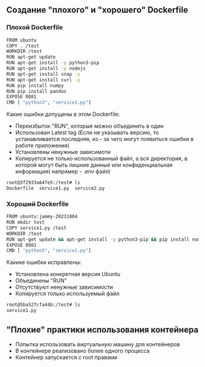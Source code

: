 ## Создание "плохого" и "хорошего" Dockerfile

### Плохой Dockerfile

```sh
FROM ubuntu
COPY . /test
WORKDIR /test
RUN apt-get update
RUN apt-get install -y python3-pip
RUN apt-get install -y nodejs
RUN apt-get install snap -y
RUN apt-get install curl -y
RUN pip install numpy
RUN pip install pandas
EXPOSE 8081
CMD [ "python3", "service1.py"]
```
Какие ошибки допущены в этом Dockerfile:
 - Переизбыток "RUN", которые можно объединить в один
 - Использован Latest tag (Если не указывать версию, то устанавливается последняя, из - за чего могут появиться ошибки в работе приложения)
 - Установлены ненужные зависимоти
 - Копируется не только использованный файл, а вся директория, в которой могут быть лишние данные или конфиденциальная информация( например - .env файл)
  ```sh
  root@3f2933a647e5:/test# ls
Dockerfile  service1.py  service2.py
```
### Хороший Dockerfile

```sh
FROM ubuntu:jammy-20231004
RUN mkdir test
COPY service1.py /test
WORKDIR /test
RUN apt-get update && apt-get install -y python3-pip && pip install numpy
EXPOSE 8081
CMD [ "python3", "service1.py"]
```
Какике ошибки исправлены:
- Установлена конкретная версия Ubuntu
- Объединены "RUN"
- Отсутствуют ненужные зависимости
- Копируется только используемый файл
```sh
root@5ba527cfa44b:/test# ls
service1.py
```
## "Плохие" практики использования контейнера
- Попытка использовать виртуальную машину для контейнеров
- В контейнере реализовано более одного процесса
- Контейнер запускается с root правами
